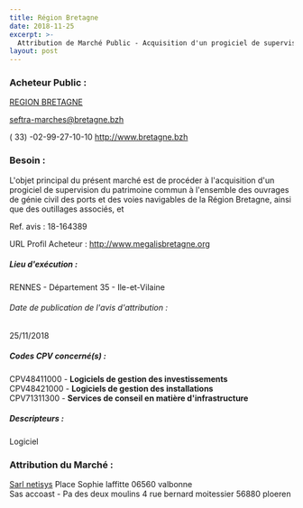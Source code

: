 ```yaml
---
title: Région Bretagne
date: 2018-11-25
excerpt: >-
  Attribution de Marché Public - Acquisition d'un progiciel de supervision du patrimoine des ports et voies navigables de la Région Bretagne et fonctionnalités associées
layout: post
---
```


### Acheteur Public : 
<a href="/acheteur-33/siren-233500016"> REGION BRETAGNE</a><br/>



seftra-marches@bretagne.bzh

( 33) -02-99-27-10-10
http://www.bretagne.bzh
### Besoin :

L'objet principal du présent marché est de procéder à l'acquisition d'un progiciel de supervision du patrimoine commun à l'ensemble des ouvrages de génie civil des ports et des voies navigables de la Région Bretagne, ainsi que des outillages associés, et

Ref. avis : 18-164389

URL Profil Acheteur : http://www.megalisbretagne.org

##### Lieu d'exécution :

RENNES - Département 35 - Ile-et-Vilaine

###### Date de publication de l'avis d'attribution : 
25/11/2018

##### Codes CPV concerné(s) :
CPV48411000 - **Logiciels de gestion des investissements** <br/>
CPV48421000 - **Logiciels de gestion des installations** <br/>
CPV71311300 - **Services de conseil en matière d'infrastructure** <br/>

##### Descripteurs :
Logiciel <br/>

### Attribution du Marché :
<a href="/entreprise-262/siren-450663448"> Sarl netisys</a>    Place Sophie laffitte 06560 valbonne <br/>
Sas accoast - Pa des deux moulins 4 rue bernard moitessier 56880 ploeren <br/>
